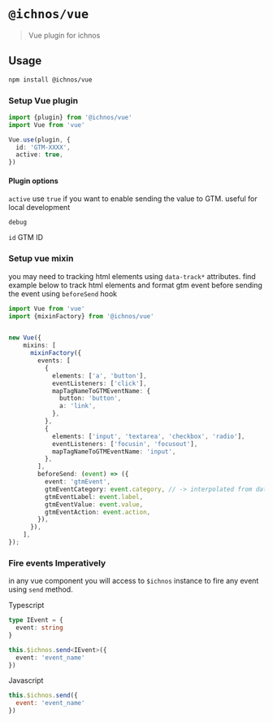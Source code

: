 # `@ichnos/vue`

> Vue plugin for ichnos

## Usage

```bash
npm install @ichnos/vue
```


### Setup Vue plugin
```ts
import {plugin} from '@ichnos/vue'
import Vue from 'vue'

Vue.use(plugin, {
  id: 'GTM-XXXX',
  active: true,
})
```

#### Plugin options
`active` 
use `true` if you want to enable sending the value to GTM. useful for local development

`debug`

`id` 
GTM ID

### Setup vue mixin 
you may need to tracking html elements using `data-track*` attributes.
find example below to track html elements and format gtm event before sending the event using `beforeSend` hook

```ts
import Vue from 'vue'
import {mixinFactory} from '@ichnos/vue'


new Vue({
    mixins: [
      mixinFactory({
        events: [
          {
            elements: ['a', 'button'],
            eventListeners: ['click'],
            mapTagNameToGTMEventName: {
              button: 'button',
              a: 'link',
            },
          },
          {
            elements: ['input', 'textarea', 'checkbox', 'radio'],
            eventListeners: ['focusin', 'focusout'],
            mapTagNameToGTMEventName: 'input',
          },
        ],
        beforeSend: (event) => ({
          event: 'gtmEvent',
          gtmEventCategory: event.category, // -> interpolated from data-trackcategory
          gtmEventLabel: event.label,
          gtmEventValue: event.value,
          gtmEventAction: event.action,
        }),
      }),
    ],
});
```

### Fire events Imperatively 

in any vue component you will access to `$ichnos` instance to fire any event using `send` method.

Typescript

```typescript
type IEvent = {
  event: string
}

this.$ichnos.send<IEvent>({
  event: 'event_name'
})
```

Javascript

```javascript
this.$ichnos.send({
  event: 'event_name'
})
```
